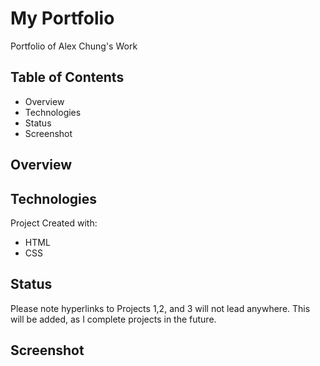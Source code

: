 # My Portfolio
Portfolio of Alex Chung's Work

## Table of Contents
* Overview
* Technologies
* Status
* Screenshot

## Overview

## Technologies
Project Created with:
* HTML
* CSS

## Status
Please note hyperlinks to Projects 1,2, and 3 will not lead anywhere. This will be added, as I complete projects in the future.
## Screenshot
